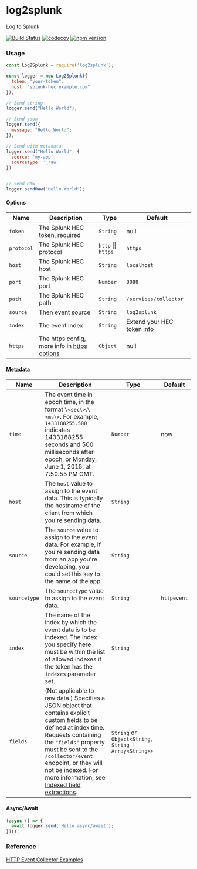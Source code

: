 # log2splunk

Log to Splunk

[![Build Status](https://github.com/kunyan/log2splunk/workflows/Build/badge.svg)](https://github.com/kunyan/log2splunk/actions)
[![codecov](https://codecov.io/gh/kunyan/log2splunk/branch/main/graph/badge.svg?token=KFDF83NVCR)](https://codecov.io/gh/kunyan/log2splunk)
[![npm version](https://img.shields.io/npm/v/log2splunk)](https://www.npmjs.com/package/log2splunk)

### Usage

```js
const Log2Splunk = require('log2splunk');

const logger = new Log2Splunk({
  token: "your-token",
  host: "splunk-hec.example.com"
});

// Send string
logger.send("Hello World");

// Send json
logger.send({
  message: "Hello World";
});

// Send with metadata
logger.send("Hello World", {
  source: 'my-app',
  sourcetype: '_raw'
})


// Send Raw
logger.sendRaw("Hello World");

```

#### Options

| Name       | Description                                                                                            | Type                | Default                    |
| ---------- | ------------------------------------------------------------------------------------------------------ | ------------------- | -------------------------- |
| `token`    | The Splunk HEC token, required                                                                         | `String`            | null                       |
| `protocol` | The Splunk HEC protocol                                                                                | `http` \|\| `https` | `https`                    |
| `host`     | The Splunk HEC host                                                                                    | `String`            | `localhost`                |
| `port`     | The Splunk HEC port                                                                                    | `Number`            | `8088`                     |
| `path`     | The Splunk HEC path                                                                                    | `String`            | `/services/collector`      |
| `source`   | Then event source                                                                                      | `String`            | `log2splunk`               |
| `index`    | The event index                                                                                        | `String`            | Extend your HEC token info |
| `https`    | The https config, more info in [https options](https://github.com/sindresorhus/got#advanced-https-api) | `Object`            | null                       |

#### Metadata

| Name         | Description                                                                                                                                                                                                                                                                                                                                                                | Type                                                  | Default     |
| ------------ | -------------------------------------------------------------------------------------------------------------------------------------------------------------------------------------------------------------------------------------------------------------------------------------------------------------------------------------------------------------------------- | ----------------------------------------------------- | ----------- |
| `time`       | The event time in epoch time, in the format `\<sec\>`.`\<ms\>`. For example, `1433188255.500` indicates 1433188255 seconds and 500 milliseconds after epoch, or Monday, June 1, 2015, at 7:50:55 PM GMT.                                                                                                                                                                   | `Number`                                              | now         |
| `host`       | The `host` value to assign to the event data. This is typically the hostname of the client from which you're sending data.                                                                                                                                                                                                                                                 | `String`                                              |             |
| `source`     | The `source` value to assign to the event data. For example, if you're sending data from an app you're developing, you could set this key to the name of the app.                                                                                                                                                                                                          | `String`                                              |             |
| `sourcetype` | The `sourcetype` value to assign to the event data.                                                                                                                                                                                                                                                                                                                        | `String`                                              | `httpevent` |
| `index`      | The name of the index by which the event data is to be indexed. The index you specify here must be within the list of allowed indexes if the token has the `indexes` parameter set.                                                                                                                                                                                        | `String`                                              |             |
| `fields`     | (Not applicable to raw data.) Specifies a JSON object that contains explicit custom fields to be defined at index time. Requests containing the `"fields"` property must be sent to the `/collector/event` endpoint, or they will not be indexed. For more information, see [Indexed field extractions](http://docs.splunk.com/Documentation/Splunk/8.1.0/Data/IFXandHEC). | `String` or `Object<String, String \| Array<String>>` |             |

#### Async/Await

```js
(async () => {
  await logger.send('Hello async/await');
})();
```

### Reference

[HTTP Event Collector Examples](https://docs.splunk.com/Documentation/Splunk/8.1.0/Data/HECExamples)
